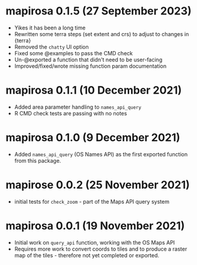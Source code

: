 # mapirosa 0.1.5 (27 September 2023)

* Yikes it has been a long time
* Rewritten some terra steps (set extent and crs) to adjust to changes in {terra}
* Removed the `chatty` UI option
* Fixed some @examples to pass the CMD check
* Un-@exported a function that didn't need to be user-facing
* Improved/fixed/wrote missing function param documentation

# mapirosa 0.1.1 (10 December 2021)

* Added area parameter handling to `names_api_query`
* R CMD check tests are passing with no notes

# mapirosa 0.1.0 (9 December 2021)

* Added `names_api_query` (OS Names API) as the first exported function from this package.

# mapirose 0.0.2 (25 November 2021)

* initial tests for `check_zoom` - part of the Maps API query system

# mapirosa 0.0.1 (19 November 2021)

* Initial work on `query_api` function, working with the OS Maps API
* Requires more work to convert coords to tiles and to produce a raster map of the tiles - therefore not yet completed or exported.
